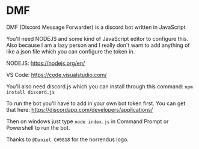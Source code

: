 # DMF
DMF (Discord Message Forwarder) is a discord bot written in JavaScript

You'll need NODEJS and some kind of JavaScript editor to configure this. 
Also because I am a lazy person and I really don't want to add anything of like a json file which you can configure the token in.

NODEJS: 
https://nodejs.org/en/

VS Code:
https://code.visualstudio.com/

You'll also need discord.js which you can install through this command:
`npm install discord.js`

To run the bot you'll have to add in your own bot token first. You can get that here: https://discordapp.com/developers/applications/

Then on windows just type `node index.js` in Command Prompt or Powershell to run the bot.

Thanks to `@Daniel C#0818` for the horrendus logo.
